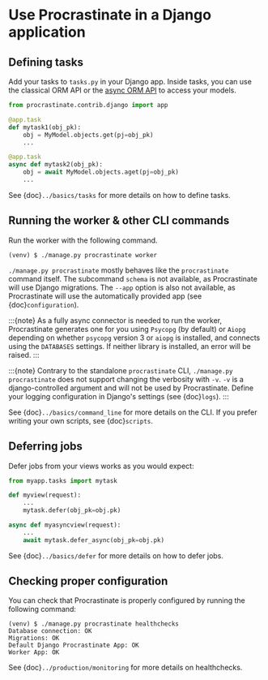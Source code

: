 # Use Procrastinate in a Django application

## Defining tasks

Add your tasks to `tasks.py` in your Django app.
Inside tasks, you can use the classical ORM API or the [async ORM API] to access your models.

[async ORM API]: https://docs.djangoproject.com/en/4.2/topics/async/#queries-the-orm

```python
from procrastinate.contrib.django import app

@app.task
def mytask1(obj_pk):
    obj = MyModel.objects.get(pj=obj_pk)
    ...

@app.task
async def mytask2(obj_pk):
    obj = await MyModel.objects.aget(pj=obj_pk)
    ...
```

See {doc}`../basics/tasks` for more details on how to define tasks.

## Running the worker & other CLI commands

Run the worker with the following command.

```console
(venv) $ ./manage.py procrastinate worker
```

`./manage.py procrastinate` mostly behaves like the `procrastinate` command
itself. The subcommand `schema` is not available, as Procrastinate will use
Django migrations. The `--app` option is also not available, as Procrastinate will use
the automatically provided app (see {doc}`configuration`).

:::{note}
As a fully async connector is needed to run the worker, Procrastinate generates
one for you using `Psycopg` (by default) or `Aiopg` depending on
whether `psycopg` version 3 or `aiopg` is installed, and connects using the
`DATABASES` settings. If neither library is installed, an error will be raised.
:::

:::{note}
Contrary to the standalone `procrastinate` CLI, `./manage.py procrastinate`
does not support changing the verbosity with `-v`. `-v` is a django-controlled
argument and will not be used by Procrastinate. Define your logging configuration
in Django's settings (see {doc}`logs`).
:::

See {doc}`../basics/command_line` for more details on the CLI.
If you prefer writing your own scripts, see {doc}`scripts`.

## Deferring jobs

Defer jobs from your views works as you would expect:

```python
from myapp.tasks import mytask

def myview(request):
    ...
    mytask.defer(obj_pk=obj.pk)

async def myasyncview(request):
    ...
    await mytask.defer_async(obj_pk=obj.pk)
```

See {doc}`../basics/defer` for more details on how to defer jobs.

## Checking proper configuration

You can check that Procrastinate is properly configured by running the following command:

```console
(venv) $ ./manage.py procrastinate healthchecks
Database connection: OK
Migrations: OK
Default Django Procrastinate App: OK
Worker App: OK
```

See {doc}`../production/monitoring` for more details on healthchecks.
